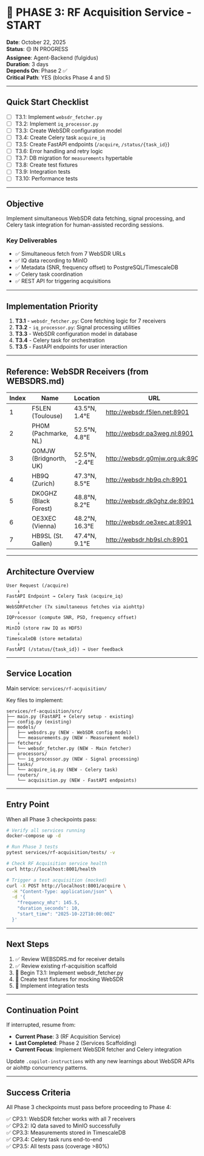# 🚀 PHASE 3: RF Acquisition Service - START

**Date**: October 22, 2025  
**Status**: 🟡 IN PROGRESS  
**Assignee**: Agent-Backend (fulgidus)  
**Duration**: 3 days  
**Depends On**: Phase 2 ✅  
**Critical Path**: YES (blocks Phase 4 and 5)

---

## Quick Start Checklist

- [ ] T3.1: Implement `websdr_fetcher.py`
- [ ] T3.2: Implement `iq_processor.py`
- [ ] T3.3: Create WebSDR configuration model
- [ ] T3.4: Create Celery task `acquire_iq`
- [ ] T3.5: Create FastAPI endpoints (`/acquire`, `/status/{task_id}`)
- [ ] T3.6: Error handling and retry logic
- [ ] T3.7: DB migration for `measurements` hypertable
- [ ] T3.8: Create test fixtures
- [ ] T3.9: Integration tests
- [ ] T3.10: Performance tests

---

## Objective

Implement simultaneous WebSDR data fetching, signal processing, and Celery task integration for human-assisted recording sessions.

### Key Deliverables

- ✅ Simultaneous fetch from 7 WebSDR URLs
- ✅ IQ data recording to MinIO
- ✅ Metadata (SNR, frequency offset) to PostgreSQL/TimescaleDB
- ✅ Celery task coordination
- ✅ REST API for triggering acquisitions

---

## Implementation Priority

1. **T3.1** - `websdr_fetcher.py`: Core fetching logic for 7 receivers
2. **T3.2** - `iq_processor.py`: Signal processing utilities
3. **T3.3** - WebSDR configuration model in database
4. **T3.4** - Celery task for orchestration
5. **T3.5** - FastAPI endpoints for user interaction

---

## Reference: WebSDR Receivers (from WEBSDRS.md)

| Index | Name                   | Location       | URL                             |
| ----- | ---------------------- | -------------- | ------------------------------- |
| 1     | F5LEN (Toulouse)       | 43.5°N, 1.4°E  | http://websdr.f5len.net:8901    |
| 2     | PH0M (Pachmarke, NL)   | 52.5°N, 4.8°E  | http://websdr.pa3weg.nl:8901    |
| 3     | G0MJW (Bridgnorth, UK) | 52.5°N, -2.4°E | http://websdr.g0mjw.org.uk:8901 |
| 4     | HB9Q (Zurich)          | 47.3°N, 8.5°E  | http://websdr.hb9q.ch:8901      |
| 5     | DK0GHZ (Black Forest)  | 48.8°N, 8.2°E  | http://websdr.dk0ghz.de:8901    |
| 6     | OE3XEC (Vienna)        | 48.2°N, 16.3°E | http://websdr.oe3xec.at:8901    |
| 7     | HB9SL (St. Gallen)     | 47.4°N, 9.1°E  | http://websdr.hb9sl.ch:8901     |

---

## Architecture Overview

```
User Request (/acquire)
    ↓
FastAPI Endpoint → Celery Task (acquire_iq)
    ↓
WebSDRFetcher (7x simultaneous fetches via aiohttp)
    ↓
IQProcessor (compute SNR, PSD, frequency offset)
    ↓
MinIO (store raw IQ as HDF5)
    ↓
TimescaleDB (store metadata)
    ↓
FastAPI (/status/{task_id}) → User feedback
```

---

## Service Location

Main service: `services/rf-acquisition/`

Key files to implement:
```
services/rf-acquisition/src/
├── main.py (FastAPI + Celery setup - existing)
├── config.py (existing)
├── models/
│   ├── websdrs.py (NEW - WebSDR config model)
│   └── measurements.py (NEW - Measurement model)
├── fetchers/
│   └── websdr_fetcher.py (NEW - Main fetcher)
├── processors/
│   └── iq_processor.py (NEW - Signal processing)
├── tasks/
│   └── acquire_iq.py (NEW - Celery task)
└── routers/
    └── acquisition.py (NEW - FastAPI endpoints)
```

---

## Entry Point

When all Phase 3 checkpoints pass:

```bash
# Verify all services running
docker-compose up -d

# Run Phase 3 tests
pytest services/rf-acquisition/tests/ -v

# Check RF Acquisition service health
curl http://localhost:8001/health

# Trigger a test acquisition (mocked)
curl -X POST http://localhost:8001/acquire \
  -H "Content-Type: application/json" \
  -d '{
    "frequency_mhz": 145.5,
    "duration_seconds": 10,
    "start_time": "2025-10-22T10:00:00Z"
  }'
```

---

## Next Steps

1. ✅ Review WEBSDRS.md for receiver details
2. ✅ Review existing rf-acquisition scaffold
3. 🔄 Begin T3.1: Implement websdr_fetcher.py
4. 🔄 Create test fixtures for mocking WebSDR
5. 🔄 Implement integration tests

---

## Continuation Point

If interrupted, resume from:
- **Current Phase**: 3 (RF Acquisition Service)
- **Last Completed**: Phase 2 (Services Scaffolding)
- **Current Focus**: Implement WebSDR fetcher and Celery integration

Update `.copilot-instructions` with any new learnings about WebSDR APIs or aiohttp concurrency patterns.

---

## Success Criteria

All Phase 3 checkpoints must pass before proceeding to Phase 4:

✅ CP3.1: WebSDR fetcher works with all 7 receivers  
✅ CP3.2: IQ data saved to MinIO successfully  
✅ CP3.3: Measurements stored in TimescaleDB  
✅ CP3.4: Celery task runs end-to-end  
✅ CP3.5: All tests pass (coverage >80%)
